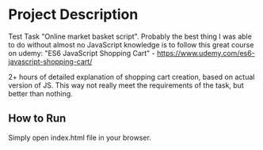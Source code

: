 # Project Description

Test Task "Online market basket script".
Probably the best thing I was able to do without almost no JavaScript knowledge is to follow this great course on udemy:
"ES6 JavaScript Shopping Cart" - https://www.udemy.com/es6-javascript-shopping-cart/

2+ hours of detailed explanation of shopping cart creation, based on actual version of JS.
This way not really meet the requirements of the task, but better than nothing.


## How to Run

Simply open index.html file in your browser.
